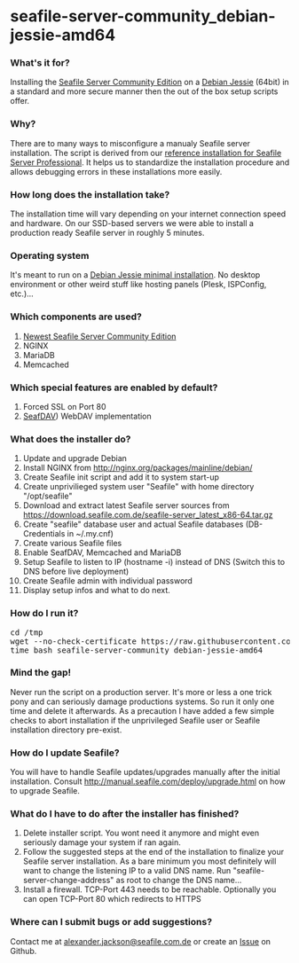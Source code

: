 # seafile-server-community_debian-jessie-amd64


### What's it for?
Installing the [Seafile Server Community Edition](http://seafile.com/en/home/) on a [Debian Jessie](https://www.debian.org/releases/stable/) (64bit) in a standard and more secure manner then the out of the box setup scripts offer. 


### Why?
There are to many ways to misconfigure a manualy Seafile server installation. The script is derived from our [reference installation for Seafile Server Professional](https://wiki.seafile.com.de/doku.php?id=debian_7_wheezy_64bit). It helps us to standardize the installation procedure and allows debugging errors in these installations more easily.


### How long does the installation take?
The installation time will vary depending on your internet connection speed and hardware. On our SSD-based servers we were able to install a production ready Seafile server in roughly 5 minutes.


### Operating system
It's meant to run on a [Debian Jessie minimal installation](https://www.youtube.com/watch?v=BCwz9oSSt8g). No desktop environment or other weird stuff like hosting panels (Plesk, ISPConfig, etc.)...


### Which components are used?
1. [Newest Seafile Server Community Edition](https://download.seafile.com.de/)
2. NGINX
3. MariaDB
4. Memcached


### Which special features are enabled by default?
1. Forced SSL on Port 80
2. [SeafDAV](http://manual.seafile.com/extension/webdav.html)) WebDAV implementation


### What does the installer do?
1. Update and upgrade Debian
2. Install NGINX from http://nginx.org/packages/mainline/debian/
3. Create Seafile init script and add it to system start-up
4. Create unprivilieged system user "Seafile" with home directory "/opt/seafile"
5. Download and extract latest Seafile server sources from https://download.seafile.com.de/seafile-server_latest_x86-64.tar.gz
6. Create "seafile" database user and actual Seafile databases (DB-Credentials in ~/.my.cnf)
7. Create various Seafile files
8. Enable SeafDAV, Memcached and MariaDB
9. Setup Seafile to listen to IP (hostname -i) instead of DNS (Switch this to DNS before live deployment)
10. Create Seafile admin with individual password
11. Display setup infos and what to do next.


### How do I run it?
<pre>
cd /tmp
wget --no-check-certificate https://raw.githubusercontent.com/alexanderjackson/seafile-server-community_debian-jessie-amd64/master/seafile-server-community_debian-jessie-amd64
time bash seafile-server-community_debian-jessie-amd64
</pre>


### Mind the gap!
Never run the script on a production server. It's more or less a one trick pony and can seriously damage productions systems. So run it only one time and delete it afterwards. As a precaution I have added a few simple checks to abort installation if the unprivileged Seafile user or Seafile installation directory pre-exist.


### How do I update Seafile?

You will have to handle Seafile updates/upgrades manually after the initial installation. Consult http://manual.seafile.com/deploy/upgrade.html on how to upgrade Seafile. 


### What do I have to do after the installer has finished?

1. Delete installer script. You wont need it anymore and might even seriously damage your system if ran again.
2. Follow the suggested steps at the end of the installation to finalize your Seafile server installation. As a bare minimum you most definitely will want to change the listening IP to a valid DNS name. Run "seafile-server-change-address" as root to change the DNS name...
3. Install a firewall. TCP-Port 443 needs to be reachable. Optionally you can open TCP-Port 80 which redirects to HTTPS


### Where can I submit bugs or add suggestions?
Contact me at alexander.jackson@seafile.com.de or create an [Issue](https://github.com/alexanderjackson/seafile-server-community_debian-jessie-amd64/issues/new) on Github.
